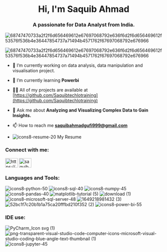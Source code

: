 <h1 align="center">Hi, I'm Saquib Ahmad</h1>
<h3 align="center">A passionate for Data Analyst from India.</h3>

![68747470733a2f2f6d656469612e67697068792e636f6d2f6d656469612f53576f536b4e36447854737a71494b4571762f67697068792e676966](https://github.com/Saquibtechlotraining/CREDIT_EDA_Loan_Analysis/assets/91885135/72d70c6a-5ff5-4fec-ac24-6edd8fa7014d)




![68747470733a2f2f6d656469612e67697068792e636f6d2f6d656469612f53576f536b4e36447854737a71494b4571762f67697068792e676966](https://github.com/Saquibtechlotraining/data/assets/91885135/55907517-d497-4e3a-b48d-12f413b05c5e)


- 🔭 I’m currently working on data analysis, data manipulation and visualisation project.

- 🌱 I’m currently learning **Powerbi**

- 👨‍💻 All of my projects are available at [https://github.com/Saquibtechlotraining](https://github.com/Saquibtechlotraining)

- 💬 Ask me about **Analyzing and Visualizing Complex Data to Gain Insights.**

- 📫 How to reach me **saquibahmadgufi999@gmail.com**

- ![icons8-resume-20](https://github.com/Saquibtechlotraining/CREDIT_EDA_Loan_Analysis/assets/91885135/4d177e02-83af-4193-903a-6748e90a1f31)     My Resume 

<h3 align="left">Connect with me:</h3>
<p align="left">
<a href="https://linkedin.com/in/https://www.linkedin.com/in/saquib-ahmad-4b62371b0/" target="blank"><img align="center" src="https://raw.githubusercontent.com/rahuldkjain/github-profile-readme-generator/master/src/images/icons/Social/linked-in-alt.svg" alt="https://www.linkedin.com/in/saquib-ahmad-4b62371b0/" height="30" width="40" /></a>
<a href="https://instagram.com/saquib281" target="blank"><img align="center" src="https://raw.githubusercontent.com/rahuldkjain/github-profile-readme-generator/master/src/images/icons/Social/instagram.svg" alt="saquib281" height="30" width="40" /></a>
</p>


<h3 align="left">Languages and Tools:</h3>

![icons8-python-50](https://github.com/Saquibtechlotraining/CREDIT_EDA_Loan_Analysis/assets/91885135/5f067c9c-e654-4ca3-b8e1-adc5bdbdc7d2)
![icons8-sql-40](https://github.com/Saquibtechlotraining/CREDIT_EDA_Loan_Analysis/assets/91885135/20981dad-ac72-4bbd-8729-ebfeb8675f74)
![icons8-numpy-45](https://github.com/Saquibtechlotraining/CREDIT_EDA_Loan_Analysis/assets/91885135/2818b7f4-fa14-4d63-880e-eb7361dd6132)
![icons8-pandas-40](https://github.com/Saquibtechlotraining/CREDIT_EDA_Loan_Analysis/assets/91885135/489bc597-0761-4945-8613-6e843dc1b37a)
![matplotlib-tutorial (5)](https://github.com/Saquibtechlotraining/CREDIT_EDA_Loan_Analysis/assets/91885135/8bf0f246-6c8b-407b-8843-183a6a35a607)
![download (1)](https://github.com/Saquibtechlotraining/CREDIT_EDA_Loan_Analysis/assets/91885135/eb3ea022-7da8-4c74-b8d2-8e380647a9a8)
![icons8-microsoft-sql-server-48](https://github.com/Saquibtechlotraining/CREDIT_EDA_Loan_Analysis/assets/91885135/601b527b-1158-4b4a-b693-45a6e631ad6b)
![1649218981432 (3)](https://github.com/Saquibtechlotraining/CREDIT_EDA_Loan_Analysis/assets/91885135/fcda09b3-52bb-4140-bd91-2a1ca3bfefba)
![52bc1f7c20b1b1a75ca20fffbd210f352 (2)](https://github.com/Saquibtechlotraining/CREDIT_EDA_Loan_Analysis/assets/91885135/eabc368f-f0a1-4de0-812f-f4865fa36727)
![icons8-power-bi-55](https://github.com/Saquibtechlotraining/CREDIT_EDA_Loan_Analysis/assets/91885135/b8edf7e7-1f93-43b4-96a2-fd8dd4ae788a)


<h3 align="left">IDE use:</h3>

![PyCharm_Icon svg (1)](https://github.com/Saquibtechlotraining/CREDIT_EDA_Loan_Analysis/assets/91885135/9aa0b8bf-aaf5-4fd3-bcf4-a972cb15fea4)
![png-transparent-visual-studio-code-computer-icons-microsoft-visual-studio-coding-blue-angle-text-thumbnail (1)](https://github.com/Saquibtechlotraining/CREDIT_EDA_Loan_Analysis/assets/91885135/f95afcc5-2b77-45c8-bf78-fb7446c3a3d7)
![icons8-jupyter-45](https://github.com/Saquibtechlotraining/CREDIT_EDA_Loan_Analysis/assets/91885135/939b06db-7cb6-4c65-8368-27b9cdbe5d86)






















